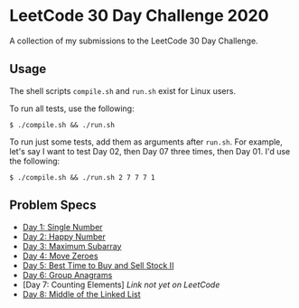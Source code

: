 # LeetCode 30 Day Challenge 2020
A collection of my submissions to the LeetCode 30 Day Challenge.

## Usage
The shell scripts `compile.sh` and `run.sh` exist for Linux users.

To run all tests, use the following:

`$ ./compile.sh && ./run.sh`

To run just some tests, add them as arguments after `run.sh`. For example, let's say I want to test Day 02, then Day 07 three times, then Day 01. I'd use the following:

`$ ./compile.sh && ./run.sh 2 7 7 7 1`

## Problem Specs

* [Day 1: Single Number](https://leetcode.com/problems/single-number/)
* [Day 2: Happy Number](https://leetcode.com/problems/happy-number/)
* [Day 3: Maximum Subarray](https://leetcode.com/problems/maximum-subarray/)
* [Day 4: Move Zeroes](https://leetcode.com/problems/move-zeroes/)
* [Day 5: Best Time to Buy and Sell Stock II](https://leetcode.com/problems/best-time-to-buy-and-sell-stock-ii/)
* [Day 6: Group Anagrams](https://leetcode.com/problems/group-anagrams/)
* [Day 7: Counting Elements] _Link not yet on LeetCode_
* [Day 8: Middle of the Linked List](https://leetcode.com/problems/middle-of-the-linked-list/)
